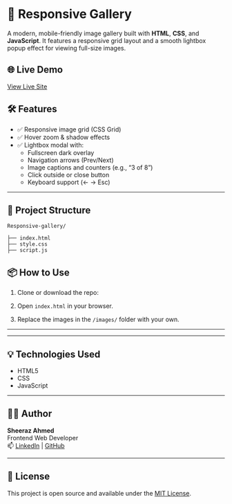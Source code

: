 # 📸 Responsive Gallery 

A modern, mobile-friendly image gallery built with **HTML**, **CSS**, and **JavaScript**. It features a responsive grid layout and a smooth lightbox popup effect for viewing full-size images.


## 🌐 Live Demo
[View Live Site](https://sheeraz-engineer.github.io/Responsive-Gallery/)


## 🛠️ Features

- ✅ Responsive image grid (CSS Grid)
- ✅ Hover zoom & shadow effects
- ✅ Lightbox modal with:
  - Fullscreen dark overlay
  - Navigation arrows (Prev/Next)
  - Image captions and counters (e.g., “3 of 8”)
  - Click outside or close button
  - Keyboard support (← → Esc)

---

## 📁 Project Structure

```
Responsive-gallery/

├── index.html
├── style.css
├── script.js

```


## 📦 How to Use

1. Clone or download the repo:

2. Open `index.html` in your browser.

3. Replace the images in the `/images/` folder with your own.

---


---

## 💡 Technologies Used

- HTML5
- CSS
- JavaScript

---

## 👨‍💻 Author
**Sheeraz Ahmed**  
Frontend Web Developer  
📫 [LinkedIn](https://www.linkedin.com/in/sheeraz-ahmed-28317436b/) | [GitHub](https://github.com/sheeraz-engineer)

---

## 📄 License

This project is open source and available under the [MIT License](LICENSE).
